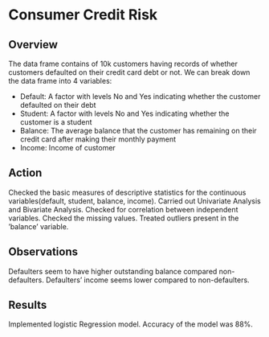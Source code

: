 # Consumer Credit Risk

## Overview
The data frame contains of 10k customers having records of whether customers defaulted on their credit card debt or not. We can break down the data frame into 4 variables:
- Default:  A factor with levels No and Yes indicating whether the customer defaulted on their debt
- Student:  A factor with levels No and Yes indicating whether the customer is a student
- Balance:  The average balance that the customer has remaining on their credit card after making their monthly payment
- Income:   Income of customer

## Action
Checked the basic measures of descriptive statistics for the continuous variables(default,
student, balance, income). 
Carried out Univariate Analysis and Bivariate Analysis. 
Checked for correlation between independent variables. 
Checked the missing values. 
Treated outliers present in the ’balance’ variable.

## Observations
Defaulters seem to have higher outstanding balance compared non-defaulters. Defaulters’ income seems lower
compared to non-defaulters.

## Results
Implemented logistic Regression model. Accuracy of the model was 88%.





